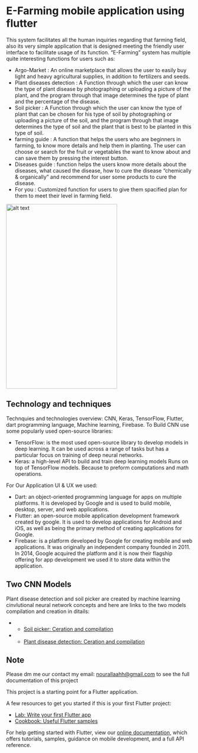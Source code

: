 # E-Farming mobile application using flutter

This system facilitates all the human inquiries regarding that farming field, also its very simple application that is designed meeting the friendly user interface to facilitate usage of its function. “E-Farming” system has multiple quite interesting functions for users such as: 
* Argo-Market : An online marketplace that allows the user to easily buy light and heavy agricultural supplies, in addition to fertilizers and seeds. 
*  Plant diseases detection : A Function through which the user can know the type of plant disease by photographing or uploading a picture of the plant, and the program through that image determines the type of plant and the percentage of the disease.
* Soil picker : A Function through which the user can know the type of plant that can be chosen for his type of soil by photographing or uploading a picture of the soil, and the program through that image determines the type of soil and the plant that is best to be planted in this type of soil.
* farming guide : A function that helps the users who are beginners in farming, to know more details and help them in planting. The user can choose or search for the fruit or vegetables the want to know about and can save them by pressing the interest button.
* Diseases guide : function helps the users know more details about the diseases, what caused the disease, how to cure the disease “chemically & organically” and recommend for user some products to cure the disease.
* For you : Customized function for users to give them spacified plan for them to meet their level in farming field.
<img src="https://user-images.githubusercontent.com/72973609/127510112-7da9f97d-9dc2-4ee4-a285-1d7e05c1272d.png" alt="alt text" width="300" height="500">

## Technology and techniques

Technquies and technologies overview: CNN, Keras, TensorFlow, Flutter, dart programming language, Machine learning, Firebase.
To Build CNN use some popularly used open-source libraries: 

* TensorFlow: is the most used open-source library to develop models in deep learning. It can be used across a range of tasks but has a particular focus on training of deep neural networks.
* Keras: a high-level API to build and train deep learning models Runs on top of TensorFlow models. Because to preform computations and math operations.

For Our Application UI & UX we used:
* Dart: an object-oriented programming language for apps on multiple platforms. It is developed by Google and is used to build mobile, desktop, server, and web applications.
* Flutter: an open-source mobile application development framework created by google. It is used to develop applications for Android and iOS, as well as being the primary method of creating applications for Google.
* Firebase: is a platform developed by Google for creating mobile and web applications. It was originally an independent company founded in 2011. In 2014, Google acquired the platform and it is now their flagship offering for app development we used it to store data within the application.

## Two CNN Models

Plant disease detection and soil picker are created by machine learning cinvlutional neural network concepts and here are links to the two models compilation and creation in ditails:
* - [Soil picker: Ceration and compilation](https://github.com/NourAllaahh/Soil-Picker-CNN-Model.git)
* - [Plant disease detection: Ceration and compilation](https://github.com/NourAllaahh/Plant-disease-detection-CNN-Model.git)
## Note 
Please dm me our contact my email: nourallaahh@gmail.com to see the full documentation of this project 

This project is a starting point for a Flutter application.

A few resources to get you started if this is your first Flutter project:

- [Lab: Write your first Flutter app](https://flutter.dev/docs/get-started/codelab)
- [Cookbook: Useful Flutter samples](https://flutter.dev/docs/cookbook)

For help getting started with Flutter, view our
[online documentation](https://flutter.dev/docs), which offers tutorials,
samples, guidance on mobile development, and a full API reference.
